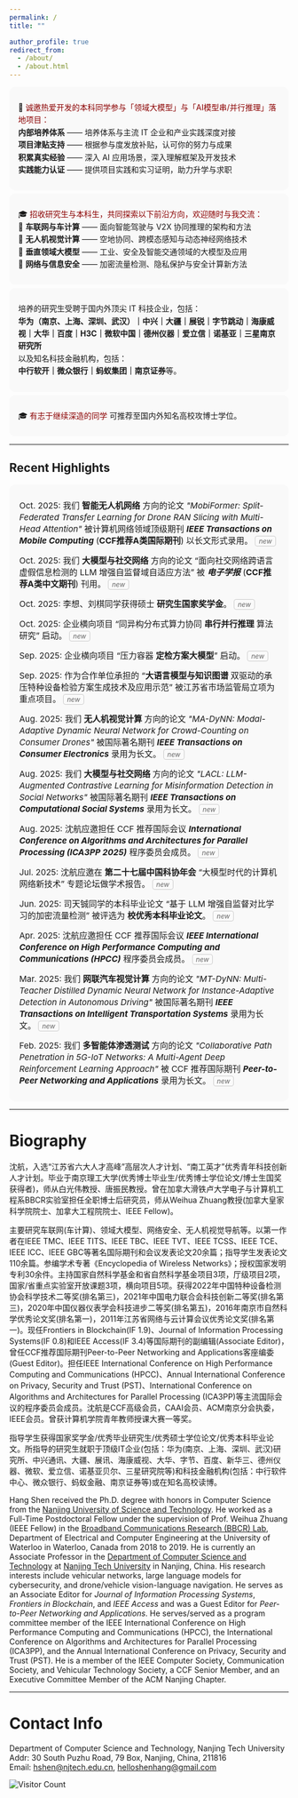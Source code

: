 ```yaml
---
permalink: /
title: ""

author_profile: true
redirect_from: 
  - /about/
  - /about.html
---
```


<div style="background-color:#f9f9f9; border-radius:10px; padding:12px 16px; line-height:1.6;">

🎯 <span style="color:#8B0000;">诚邀热爱开发的本科同学参与「领域大模型」与「AI模型串/并行推理」落地项目：</span><br/>
<b>内部培养体系</b> —— 培养体系与主流 IT 企业和产业实践深度对接<br/>
<b>项目津贴支持</b> —— 根据参与度发放补贴，认可你的努力与成果<br/>
<b>积累真实经验</b> —— 深入 AI 应用场景，深入理解框架及开发技术<br/>
<b>实践能力认证</b> —— 提供项目实践和实习证明，助力升学与求职<br/>

</div>

<div style="background-color:#f9f9f9; border-radius:10px; padding:12px 16px; line-height:1.6; margin-top:6px;">

🎓 <span style="color:#8B0000;">招收研究生与本科生，共同探索以下前沿方向，欢迎随时与我交流：</span><br/>
🚗 <b>车联网与车计算</b> —— 面向智能驾驶与 V2X 协同推理的架构和方法<br/>
🚁 <b>无人机视觉计算</b> —— 空地协同、跨模态感知与动态神经网络技术<br/>
🧠 <b>垂直领域大模型</b> —— 工业、安全及智能交通领域的大模型及应用<br/>
🔐 <b>网络与信息安全</b> —— 加密流量检测、隐私保护与安全计算新方法<br/>

</div>

<div style="background-color:#f9f9f9; border-radius:10px; padding:12px 16px; line-height:1.6; margin-top:6px;">

培养的研究生受聘于国内外顶尖 IT 科技企业，包括：<br/>
<b>华为（南京、上海、深圳、武汉）｜中兴｜大疆｜展锐｜字节跳动｜海康威视｜大华｜百度｜H3C｜微软中国｜德州仪器｜爱立信｜诺基亚｜三星南京研究所</b><br/>
以及知名科技金融机构，包括：<br/>
<b>中行软开｜微众银行｜蚂蚁集团｜南京证券</b>等。<br/>

</div>

<div style="background-color:#f9f9f9; border-radius:10px; padding:12px 16px; line-height:1.6; margin-top:6px;">

🎓 <span style="color:#8B0000;">有志于继续深造的同学</span> 可推荐至国内外知名高校攻博士学位。

</div>

---
<h2 align="left">Recent Highlights</h2>

<div style="background-color:#f9f9f9; border-radius:10px; padding:12px 18px; line-height:1.4; font-size:15px;">

<p>Oct. 2025: 我们 <b>智能无人机网络</b> 方向的论文 <i>"MobiFormer: Split-Federated Transfer Learning for Drone RAN Slicing with Multi-Head Attention"</i> 被计算机网络领域顶级期刊 <b><i>IEEE Transactions on Mobile Computing</i></b> (<b>CCF推荐A类国际期刊</b>) 以长文形式录用。 <span style="border:1px solid #ccc; background-color:#fafafa; color:#666; font-style:italic; border-radius:4px; padding:1px 6px; font-size:12px;">new</span></p>

<p>Oct. 2025: 我们 <b>大模型与社交网络</b> 方向的论文 “面向社交网络跨语言虚假信息检测的 LLM 增强自监督域自适应方法” 被 <b><i>电子学报</i></b> (<b>CCF推荐A类中文期刊</b>) 刊用。 <span style="border:1px solid #ccc; background-color:#fafafa; color:#666; font-style:italic; border-radius:4px; padding:1px 6px; font-size:12px;">new</span></p>

<p>Oct. 2025: 李想、刘棋同学获得硕士 <b>研究生国家奖学金</b>。 <span style="border:1px solid #ccc; background-color:#fafafa; color:#666; font-style:italic; border-radius:4px; padding:1px 6px; font-size:12px;">new</span></p>

<p>Oct. 2025: 企业横向项目 “同异构分布式算力协同 <b>串行并行推理</b> 算法研究” 启动。 <span style="border:1px solid #ccc; background-color:#fafafa; color:#666; font-style:italic; border-radius:4px; padding:1px 6px; font-size:12px;">new</span></p>

<p>Sep. 2025: 企业横向项目 “压力容器 <b>定检方案大模型</b>” 启动。 <span style="border:1px solid #ccc; background-color:#fafafa; color:#666; font-style:italic; border-radius:4px; padding:1px 6px; font-size:12px;">new</span></p>

<p>Sep. 2025: 作为合作单位承担的 “<b>大语言模型与知识图谱</b> 双驱动的承压特种设备检验方案生成技术及应用示范” 被江苏省市场监管局立项为重点项目。 <span style="border:1px solid #ccc; background-color:#fafafa; color:#666; font-style:italic; border-radius:4px; padding:1px 6px; font-size:12px;">new</span></p>

<p>Aug. 2025: 我们 <b>无人机视觉计算</b> 方向的论文 <i>"MA-DyNN: Modal-Adaptive Dynamic Neural Network for Crowd-Counting on Consumer Drones"</i> 被国际著名期刊 <b><i>IEEE Transactions on Consumer Electronics</i></b> 录用为长文。 <span style="border:1px solid #ccc; background-color:#fafafa; color:#666; font-style:italic; border-radius:4px; padding:1px 6px; font-size:12px;">new</span></p>

<p>Aug. 2025: 我们 <b>大模型与社交网络</b> 方向的论文 <i>"LACL: LLM-Augmented Contrastive Learning for Misinformation Detection in Social Networks"</i> 被国际著名期刊 <b><i>IEEE Transactions on Computational Social Systems</i></b> 录用为长文。 <span style="border:1px solid #ccc; background-color:#fafafa; color:#666; font-style:italic; border-radius:4px; padding:1px 6px; font-size:12px;">new</span></p>

<p>Aug. 2025: 沈航应邀担任 CCF 推荐国际会议 <b><i>International Conference on Algorithms and Architectures for Parallel Processing (ICA3PP 2025)</i></b> 程序委员会成员。 <span style="border:1px solid #ccc; background-color:#fafafa; color:#666; font-style:italic; border-radius:4px; padding:1px 6px; font-size:12px;">new</span></p>

<p>Jul. 2025: 沈航应邀在 <b>第二十七届中国科协年会</b> “大模型时代的计算机网络新技术” 专题论坛做学术报告。 <span style="border:1px solid #ccc; background-color:#fafafa; color:#666; font-style:italic; border-radius:4px; padding:1px 6px; font-size:12px;">new</span></p>

<p>Jun. 2025: 司天铖同学的本科毕业论文 “基于 LLM 增强自监督对比学习的加密流量检测” 被评选为 <b>校优秀本科毕业论文</b>。 <span style="border:1px solid #ccc; background-color:#fafafa; color:#666; font-style:italic; border-radius:4px; padding:1px 6px; font-size:12px;">new</span></p>

<p>Apr. 2025: 沈航应邀担任 CCF 推荐国际会议 <b><i>IEEE International Conference on High Performance Computing and Communications (HPCC)</i></b> 程序委员会成员。 <span style="border:1px solid #ccc; background-color:#fafafa; color:#666; font-style:italic; border-radius:4px; padding:1px 6px; font-size:12px;">new</span></p>

<p>Mar. 2025: 我们 <b>网联汽车视觉计算</b> 方向的论文 <i>"MT-DyNN: Multi-Teacher Distilled Dynamic Neural Network for Instance-Adaptive Detection in Autonomous Driving"</i> 被国际著名期刊 <b><i>IEEE Transactions on Intelligent Transportation Systems</i></b> 录用为长文。 <span style="border:1px solid #ccc; background-color:#fafafa; color:#666; font-style:italic; border-radius:4px; padding:1px 6px; font-size:12px;">new</span></p>

<p>Feb. 2025: 我们 <b>多智能体渗透测试</b> 方向的论文 <i>"Collaborative Path Penetration in 5G-IoT Networks: A Multi-Agent Deep Reinforcement Learning Approach"</i> 被 CCF 推荐国际期刊 <b><i>Peer-to-Peer Networking and Applications</i></b> 录用为长文。 <span style="border:1px solid #ccc; background-color:#fafafa; color:#666; font-style:italic; border-radius:4px; padding:1px 6px; font-size:12px;">new</span></p>

</div>



------

# Biography

沈航，入选“江苏省六大人才高峰”高层次人才计划、“南工英才”优秀青年科技创新人才计划。毕业于南京理工大学(优秀博士毕业生/优秀博士学位论文/博士生国奖获得者)，师从白光伟教授、唐振民教授。曾在加拿大滑铁卢大学电子与计算机工程系BBCR实验室担任全职博士后研究员，师从Weihua Zhuang教授(加拿大皇家科学院院士、加拿大工程院院士、IEEE Fellow)。

主要研究车联网(车计算)、领域大模型、网络安全、无人机视觉导航等。以第一作者在IEEE TMC、IEEE TITS、IEEE TBC、IEEE TVT、IEEE TCSS、IEEE TCE、IEEE ICC、IEEE GBC等著名国际期刊和会议发表论文20余篇；指导学生发表论文110余篇。参编学术专著《Encyclopedia of Wireless Networks》；授权国家发明专利30余件。主持国家自然科学基金和省自然科学基金项目3项，厅级项目2项，国家/省重点实验室开放课题3项，横向项目5项。获得2022年中国特种设备检测协会科学技术二等奖(排名第三)，2021年中国电力联合会科技创新二等奖(排名第三)，2020年中国仪器仪表学会科技进步二等奖(排名第五)，2016年南京市自然科学优秀论文奖(排名第一)，2011年江苏省网络与云计算会议优秀论文奖(排名第一)。现任Frontiers in Blockchain(IF 1.9)、Journal of Information Processing Systems(IF 0.8)和IEEE Access(IF 3.4)等国际期刊的副编辑(Associate Editor)，曾任CCF推荐国际期刊Peer-to-Peer Networking and Applications客座编委(Guest Editor)。担任IEEE International Conference on High Performance Computing and Communications (HPCC)、Annual International Conference on Privacy, Security and Trust (PST)、International Conference on Algorithms and Architectures for Parallel Processing (ICA3PP)等主流国际会议的程序委员会成员。沈航是CCF高级会员，CAAI会员、ACM南京分会执委，IEEE会员。曾获计算机学院青年教师授课大赛一等奖。 

指导学生获得国家奖学金/优秀毕业研究生/优秀硕士学位论文/优秀本科毕业论文。所指导的研究生就职于顶级IT企业(包括：华为(南京、上海、深圳、武汉)研究所、中兴通讯、大疆、展讯、海康威视、大华、字节、百度、新华三、德州仪器、微软、爱立信、诺基亚贝尔、三星研究院等)和科技金融机构(包括：中行软件中心、微众银行、蚂蚁金融、南京证券等)或在知名高校读博。

Hang Shen received the Ph.D. degree with honors in Computer Science from the [Nanjing University of Science and Technology](http://www.njust.edu.cn/). He worked as a Full-Time Postdoctoral Fellow under the supervision of Prof. Weihua Zhuang (IEEE Fellow) in the [Broadband Communications Research (BBCR) Lab](https://uwaterloo.ca/broadband-communications-research-lab/), Department of Electrical and Computer Engineering at the University of Waterloo in Waterloo, Canada from 2018 to 2019. He is currently an Associate Professor in the [Department of Computer Science and Technology](http://cise.njtech.edu.cn/) at [Nanjing Tech University](http://www.njtech.edu.cn/) in Nanjing, China. His research interests include vehicular networks, large language models for cybersecurity, and drone/vehicle vision-language navigation. He serves as an Associate Editor for *Journal of Information Processing Systems*, *Frontiers in Blockchain*, and *IEEE Access* and was a Guest Editor for *Peer-to-Peer Networking and Applications*. He serves/served as a program committee member of the IEEE International Conference on High Performance Computing and Communications (HPCC), the International Conference on Algorithms and Architectures for Parallel Processing (ICA3PP), and the Annual International Conference on Privacy, Security and Trust (PST). He is a member of the IEEE Computer Society, Communication Society, and Vehicular Technology Society, a CCF Senior Member, and an Executive Committee Member of the ACM Nanjing Chapter.

------

Contact Info
======

Department of Computer Science and Technology, Nanjing Tech University<br/>
Addr: 30 South Puzhu Road, 79 Box, Nanjing, China, 211816 <br/>
Email: hshen@njtech.edu.cn, helloshenhang@gmail.com


![Visitor Count](https://profile-counter.glitch.me/shen-hang/count.svg)